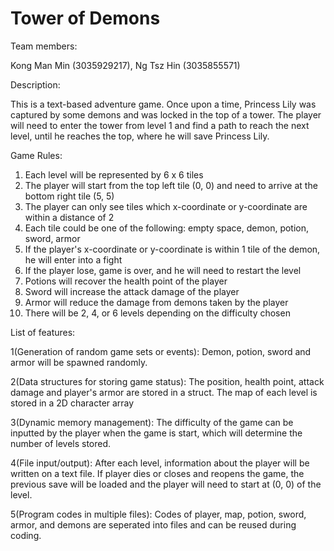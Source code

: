 # Tower of Demons
Team members:

Kong Man Min (3035929217), Ng Tsz Hin (3035855571)

Description:

This is a text-based adventure game.
Once upon a time, Princess Lily was captured by some demons and was locked in the top of a tower. The player will need to enter the tower from level 1 and find a path to reach the next level, until he reaches the top, where he will save Princess Lily.

Game Rules:
1) Each level will be represented by 6 x 6 tiles
2) The player will start from the top left tile (0, 0) and need to arrive at the bottom right tile (5, 5)
3) The player can only see tiles which x-coordinate or y-coordinate are within a distance of 2
4) Each tile could be one of the following: empty space, demon, potion, sword, armor
5) If the player's x-coordinate or y-coordinate is within 1 tile of the demon, he will enter into a fight
6) If the player lose, game is over, and he will need to restart the level
7) Potions will recover the health point of the player
8) Sword will increase the attack damage of the player
9) Armor will reduce the damage from demons taken by the player
10) There will be 2, 4, or 6 levels depending on the difficulty chosen

List of features:

1(Generation of random game sets or events):
Demon, potion, sword and armor will be spawned randomly. 

2(Data structures for storing game status):
The position, health point, attack damage and player's armor are stored in a struct.
The map of each level is stored in a 2D character array 

3(Dynamic memory management):
The difficulty of the game can be inputted by the player when the game is start, which will determine the number of levels stored.

4(File input/output):
After each level, information about the player will be written on a text file.
If player dies or closes and reopens the game, the previous save will be loaded and the player will need to start at (0, 0) of the level.

5(Program codes in multiple files):
Codes of player, map, potion, sword, armor, and demons are seperated into files and can be reused during coding.



